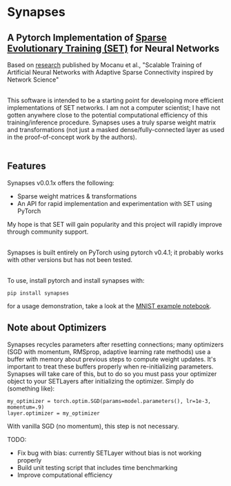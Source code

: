 # Synapses
## A Pytorch Implementation of [Sparse Evolutionary Training (SET)](https://arxiv.org/abs/1707.04780) for Neural Networks
Based on [research](https://www.nature.com/articles/s41467-018-04316-3) published by Mocanu et al., "Scalable Training of Artificial Neural Networks with Adaptive Sparse Connectivity inspired by Network Science"<br><br>

This software is intended to be a starting point for developing more efficient implementations of SET networks. I am not a computer scientist; I have not gotten anywhere close to the potential computational efficiency of this training/inference procedure. Synapses uses a truly sparse weight matrix and transformations (not just a masked dense/fully-connected layer as used in the proof-of-concept work by the authors).<br><br>

## Features
Synapses v0.0.1x offers the following:<br>
 - Sparse weight matrices & transformations
 - An API for rapid implementation and experimentation with SET using PyTorch<br>
 
My hope is that SET will gain popularity and this project will rapidly improve through community support.<br><br>

Synapses is built entirely on PyTorch using pytorch v0.4.1; it probably works with other versions but has not been tested.<br><br>

To use, install pytorch and install synapses with:<br>

`
pip install synapses
`

for a usage demonstration, take a look at the [MNIST example notebook](MNIST_demo.ipynb).

## Note about Optimizers
Synapses recycles parameters after resetting connections; many optimizers (SGD with momentum, RMSprop, adaptive learning rate methods) use a buffer with memory about previous steps to compute weight updates. It's important to treat these buffers properly when re-initializing parameters. Synapses will take care of this, but to do so you must pass your optimizer object to your SETLayers after initializing the optimizer. Simply do (something like):

```
my_optimizer = torch.optim.SGD(params=model.parameters(), lr=1e-3, momentum=.9)
layer.optimizer = my_optimizer
```
With vanilla SGD (no momentum), this step is not necessary.

TODO:<br>
 - Fix bug with bias: currently SETLayer without bias is not working properly
 - Build unit testing script that includes time benchmarking
 - Improve computational efficiency

